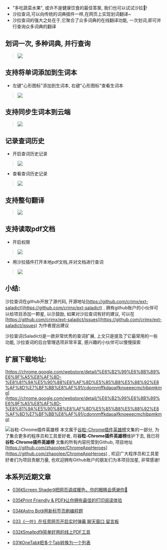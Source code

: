 - "多吃蔬菜水果", 或许不是健康饮食的最佳答案, 我们也可以试试沙拉🥗!
- 沙拉查词,可以向传统的词典插件一样,在网页上实现划词翻译~
- 沙拉查词的强大之处在于,它聚合了众多词典的在线翻译功能, 一次划词,即可并行查询众多词典的翻译

## 划词一次, 多种词典, 并行查询

>![](https://upload-images.jianshu.io/upload_images/3203841-135732d9e29b9d92.gif?imageMogr2/auto-orient/strip)

## 支持将单词添加到生词本
- 左键"心形图标"添加到生词本, 右键"心形图标"查看生词本

>![](https://upload-images.jianshu.io/upload_images/3203841-1b4cc199f31c1c20.gif?imageMogr2/auto-orient/strip)

## 支持同步生词本到云端

> ![](https://upload-images.jianshu.io/upload_images/3203841-20d00bb98c42344c.png?imageMogr2/auto-orient/strip%7CimageView2/2/w/1240)


## 记录查词历史
- 开启查词历史记录

>![](https://upload-images.jianshu.io/upload_images/3203841-4955414ada7a1eac.gif)

- 查看查词历史记录

> ![](https://upload-images.jianshu.io/upload_images/3203841-bc6499e7769ed56f.gif?imageMogr2/auto-orient/strip)




## 支持整句翻译

>![](https://upload-images.jianshu.io/upload_images/3203841-d1d9dba6b8fc7fa0.gif)


## 支持读取pdf文档

- 开启权限

> ![](https://upload-images.jianshu.io/upload_images/3203841-bebc79ee9b2fc2bf.gif?imageMogr2/auto-orient/strip)

- 用沙拉插件打开本地pdf文档,并对文档进行查词

> ![](https://upload-images.jianshu.io/upload_images/3203841-32f8f4e7f388acc5.gif?imageMogr2/auto-orient/strip)


##  小结:
沙拉查词在github开放了源代码, 开源地址[https://github.com/crimx/ext-saladict](https://github.com/crimx/ext-saladict) , 拥有github账户的小伙伴可以给项目添加一颗星, 以示鼓励,  如果对沙拉查词有好的建议, 可以在[https://github.com/crimx/ext-saladict/issues](https://github.com/crimx/ext-saladict/issues) 为作者提出建议

沙拉查词(Saladict)是一款非常优秀的查词扩展, 上文只是提及了它最常用的一些功能, 沙拉查词的后台管理选项非常丰富, 感兴趣的小伙伴可以慢慢探索

## 扩展下载地址: 

[https://chrome.google.com/webstore/detail/%E6%B2%99%E6%8B%89%E6%9F%A5%E8%AF%8D-%E8%81%9A%E5%90%88%E8%AF%8D%E5%85%B8%E5%88%92%E8%AF%8D%E7%BF%BB%E8%AF%91/cdonnmffkdaoajfknoeeecmchibpmkmg](https://chrome.google.com/webstore/detail/%E6%B2%99%E6%8B%89%E6%9F%A5%E8%AF%8D-%E8%81%9A%E5%90%88%E8%AF%8D%E5%85%B8%E5%88%92%E8%AF%8D%E7%BF%BB%E8%AF%91/cdonnmffkdaoajfknoeeecmchibpmkmg)



![谷粒-Chrome插件英雄榜](https://upload-images.jianshu.io/upload_images/3203841-4f0b239a3bb43be8.jpg)
本文属于[谷粒-Chrome插件英雄榜](https://www.jianshu.com/nb/27879124)文集的一部分, 为了集合更多的程序员和工具爱好者, 将**谷粒-Chrome插件英雄榜**维护下去, 我已将**谷粒-Chrome插件英雄榜** 文集的所有内容托管到Github, 项目地址[https://github.com/zhaoolee/ChromeAppHeroes](https://github.com/zhaoolee/ChromeAppHeroes) , 欢迎广大程序员和工具爱好者们为项目贡献力量, 也欢迎拥有Github账户的朋友们为本项目加星, 非常感谢!

## 本系列近期文章

- [036《Screen Shader》把网页调成暖色，你的眼睛会感谢你🙏](https://zhaoolee.gitbooks.io/chrome/content/036screen-shader.html)

- [035《Print Friendly & PDF》让你拥有最佳的打印阅读体验](https://zhaoolee.gitbooks.io/chrome/content/035print-friendly-and-pdf.html)

- [034《Astro Bot》用新标签页刷编程题](https://zhaoolee.gitbooks.io/chrome/content/034astro-bot.html)

- [033《一叶》在任意网页开启实时弹幕 聊天窗口 留言板](https://zhaoolee.gitbooks.io/chrome/content/033.html)

- [032《Smallpdf》简单好用的线上PDF工具](https://zhaoolee.gitbooks.io/chrome/content/032smallpdf300b-jian-dan-hao-yong-de-xian-shang-pdf-gong-ju.html)

- [031《OneTab》把多个Tab转换为一个列表](https://zhaoolee.gitbooks.io/chrome/content/031onetab300b-ba-duo-ge-tab-zhuan-huan-wei-yi-ge-lie-biao.html)




